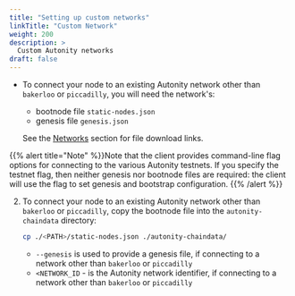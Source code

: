 ```yaml
---
title: "Setting up custom networks"
linkTitle: "Custom Network"
weight: 200
description: >
  Custom Autonity networks
draft: false
---
```


- To connect your node to an existing Autonity network other than `bakerloo` or `piccadilly`, you will need the network's:
  - bootnode file `static-nodes.json`
  - genesis file `genesis.json`

  See the [Networks](/networks/) section for file download links.

{{% alert title="Note" %}}Note that the client provides command-line flag options for connecting to the various Autonity testnets. If you specify the testnet flag, then neither genesis nor bootnode files are required: the client will use the flag to set genesis and bootstrap configuration. {{% /alert %}}

2. To connect your node to an existing Autonity network other than `bakerloo` or `piccadilly`, copy the bootnode file into the `autonity-chaindata` directory:

	```bash
	cp ./<PATH>/static-nodes.json ./autonity-chaindata/
    ```

    - `--genesis` is used to provide a genesis file, if connecting to a network other than `bakerloo` or `piccadilly`
	- `<NETWORK_ID` - is the Autonity network identifier, if connecting to a network other than `bakerloo` or `piccadilly`

